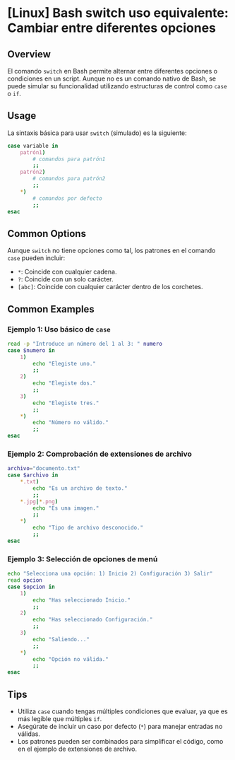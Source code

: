 # [Linux] Bash switch uso equivalente: Cambiar entre diferentes opciones

## Overview
El comando `switch` en Bash permite alternar entre diferentes opciones o condiciones en un script. Aunque no es un comando nativo de Bash, se puede simular su funcionalidad utilizando estructuras de control como `case` o `if`.

## Usage
La sintaxis básica para usar `switch` (simulado) es la siguiente:

```bash
case variable in
    patrón1)
        # comandos para patrón1
        ;;
    patrón2)
        # comandos para patrón2
        ;;
    *)
        # comandos por defecto
        ;;
esac
```

## Common Options
Aunque `switch` no tiene opciones como tal, los patrones en el comando `case` pueden incluir:

- `*`: Coincide con cualquier cadena.
- `?`: Coincide con un solo carácter.
- `[abc]`: Coincide con cualquier carácter dentro de los corchetes.

## Common Examples

### Ejemplo 1: Uso básico de `case`
```bash
read -p "Introduce un número del 1 al 3: " numero
case $numero in
    1)
        echo "Elegiste uno."
        ;;
    2)
        echo "Elegiste dos."
        ;;
    3)
        echo "Elegiste tres."
        ;;
    *)
        echo "Número no válido."
        ;;
esac
```

### Ejemplo 2: Comprobación de extensiones de archivo
```bash
archivo="documento.txt"
case $archivo in
    *.txt)
        echo "Es un archivo de texto."
        ;;
    *.jpg|*.png)
        echo "Es una imagen."
        ;;
    *)
        echo "Tipo de archivo desconocido."
        ;;
esac
```

### Ejemplo 3: Selección de opciones de menú
```bash
echo "Selecciona una opción: 1) Inicio 2) Configuración 3) Salir"
read opcion
case $opcion in
    1)
        echo "Has seleccionado Inicio."
        ;;
    2)
        echo "Has seleccionado Configuración."
        ;;
    3)
        echo "Saliendo..."
        ;;
    *)
        echo "Opción no válida."
        ;;
esac
```

## Tips
- Utiliza `case` cuando tengas múltiples condiciones que evaluar, ya que es más legible que múltiples `if`.
- Asegúrate de incluir un caso por defecto (`*`) para manejar entradas no válidas.
- Los patrones pueden ser combinados para simplificar el código, como en el ejemplo de extensiones de archivo.